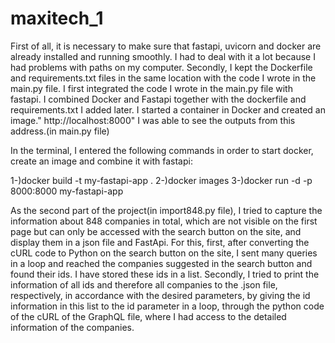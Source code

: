 # maxitech_1

First of all, it is necessary to make sure that fastapi, uvicorn and docker are already installed and running smoothly. I had to deal with it a lot because I had problems with paths on my computer. Secondly, I kept the Dockerfile and requirements.txt files in the same location with the code I wrote in the main.py file. I first integrated the code I wrote in the main.py file with fastapi. I combined Docker and Fastapi together with the dockerfile and requirements.txt I added later. I started a container in Docker and created an image." http://localhost:8000" I was able to see the outputs from this address.(in main.py file)


In the terminal, I entered the following commands in order to start docker, create an image and combine it with fastapi:

1-)docker build -t my-fastapi-app .
2-)docker images
3-)docker run -d -p 8000:8000 my-fastapi-app



As the second part of the project(in import848.py file), I tried to capture the information about 848 companies in total, which are not visible on the first page but can only be accessed with the search button on the site, and display them in a json file and FastApi. For this, first, after converting the cURL code to Python on the search button on the site, I sent many queries in a loop and reached the companies suggested in the search button and found their ids. I have stored these ids in a list. Secondly, I tried to print the information of all ids and therefore all companies to the .json file, respectively, in accordance with the desired parameters, by giving the id information in this list to the id parameter in a loop, through the python code of the cURL of the GraphQL file, where I had access to the detailed information of the companies.
